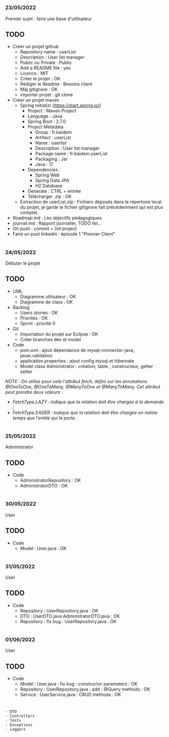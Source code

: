 # 
### 23/05/2022
Premier sujet : faire une base d'utilisateur
## TODO
- Créer un projet github
    - Repository name   : userList
    - Description       : User list manager
    - Public ou Private : Public
    - Add a README file : yes
    - Licence           : MIT
    - Créer le projet   : OK
    - Rédiger le Readme : Besoins client
    - Màj gitignore     : OK
    - importer projet   : git clone 
- Créer un projet maven
    - Spring initializr (https://start.spring.io/)
        - Project           : Maven Project
        - Language          : Java
        - Spring Boot       : 2.7.0
        - Project Metadata  
            - Group         : fr.baidem
            - Artifact      : userList
            - Name          : userlist
            - Description   : User list manager
            - Package name  : fr.baidem.userList
            - Packaging     : Jar
            - Java          : 17
        - Dependencies      :
            - Spring Web
            - Spring Data JPA
            - H2 Database
        - Generate          : CTRL + entrée
        - Télécharger .zip  : OK
    - Extraction de userList.zip
        : Fichiers déposés dans le répertoire local du projet, je garde le fichier gitignore fait précédemment qui est plus complet.
- Roadmap.md                : Les objectifs pédagogiques        
- journal.md                : Rapport journalier, TODO list...
- Git push                  : commit = Init project
- Faire un post linkedin    : épisode 1 "Premier Client"

# 

### 24/05/2022
Débuter le projet
## TODO
- UML
    - Diagramme utilisateur : OK
    - Diagramme de class : OK
- Backlog
    - Users stories : OK
    - Priorités : OK
    - Sprint : priorité 0
- Git
    - Importation du projet sur Eclipse : OK
    - Créer branches dev et model
- Code
    - pom.xml : ajout dépendance de mysql-connector-java, javax.validation
    - application.properties : ajout config mysql et hibernate
    - Model class Administrator : création, table , constructeur, getter setter
    
_NOTE : On utilise pour cela l'attribut fetch, défini sur les annotations @OneToOne, @OneToMany, @ManyToOne et @ManyToMany. Cet attribut peut prendre deux valeurs :_
- _FetchType.LAZY : indique que la relation doit être chargée à la demande ;_
- _FetchType.EAGER : indique que la relation doit être chargée en même temps que l'entité qui la porte._

#  

### 25/05/2022
Administrator
## TODO
- Code
	- AdministratorRepository : OK
	- AdministratorDTO : OK

# 

### 30/05/2022
User
## TODO
- Code
	- Model : User.java : OK

# 

### 31/05/2022
User
## TODO
- Code
    - Repository : UserRepository.java : OK
    - DTO : UserDTO.java AdministratorDTO.java : OK
    - Repository : fix bug : UserRepository.java : OK
       
# 

### 01/06/2022
User
## TODO
- Code
	- Model : User.java : fix bug : constructor parameters : OK
	- Repository : UserRepository.java	 : add : @Query methods : OK
	- Service : UserService.java : CRUD methods : OK  
    
#     
    - DTO
    - Controllers
    - Tests
    - Exceptions
    - Loggers


